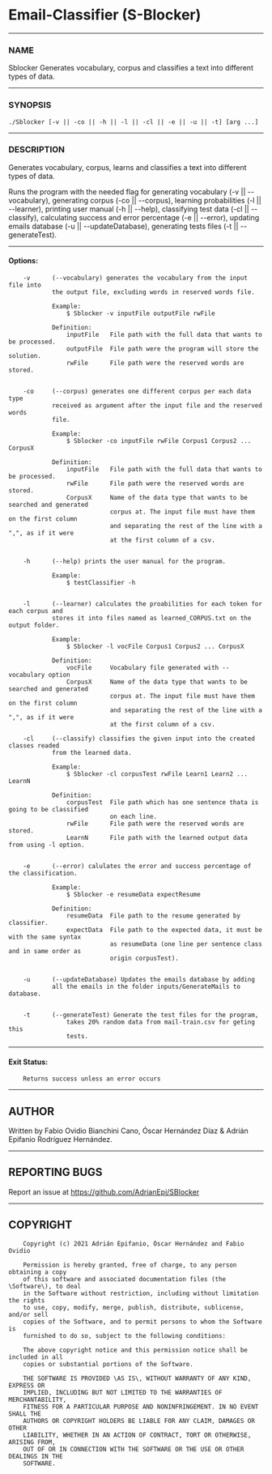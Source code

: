 # Email-Classifier (S-Blocker)

---
### NAME  

Sblocker  Generates vocabulary, corpus and classifies a text into different types of data.  

---
### SYNOPSIS  

```shell
./Sblocker [-v || -co || -h || -l || -cl || -e || -u || -t] [arg ...]  
```

---
### DESCRIPTION  

Generates vocabulary, corpus, learns and classifies a text into different types of data.  


Runs the program with the needed flag for generating vocabulary (-v || --vocabulary), generating  corpus (-co || --corpus), learning probabilities (-l || --learner),  printing user manual (-h || --help), classifying test data (-cl || --classify), calculating success and error percentage (-e || --error), updating emails database (-u || --updateDatabase), generating tests files (-t || --generateTest). 


---


####	Options:  

        -v      (--vocabulary) generates the vocabulary from the input file into
                the output file, excluding words in reserved words file.

                Example: 
                    $ Sblocker -v inputFile outputFile rwFile

                Definition:
                    inputFile   File path with the full data that wants to be processed.
                    outputFile  File path were the program will store the solution.
                    rwFile      File path were the reserved words are stored.


        -co     (--corpus) generates one different corpus per each data type 
                received as argument after the input file and the reserved words 
                file.  

                Example:
                    $ Sblocker -co inputFile rwFile Corpus1 Corpus2 ... CorpusX

                Definition:
                    inputFile   File path with the full data that wants to be processed.
                    rwFile      File path were the reserved words are stored.
                    CorpusX     Name of the data type that wants to be searched and generated
                                corpus at. The input file must have them on the first column
                                and separating the rest of the line with a ",", as if it were
                                at the first column of a csv.


        -h      (--help) prints the user manual for the program.

                Example:
                    $ testClassifier -h


        -l      (--learner) calculates the proabilities for each token for each corpus and
                stores it into files named as learned_CORPUS.txt on the output folder.

                Example: 
                    $ Sblocker -l vocFile Corpus1 Corpus2 ... CorpusX

                Definition:
                    vocFile     Vocabulary file generated with --vocabulary option
                    CorpusX     Name of the data type that wants to be searched and generated
                                corpus at. The input file must have them on the first column
                                and separating the rest of the line with a ",", as if it were
                                at the first column of a csv.

        -cl     (--classify) classifies the given input into the created classes readed
                from the learned data.
                           
                Example:
                    $ Sblocker -cl corpusTest rwFile Learn1 Learn2 ... LearnN

                Definition:
                    corpusTest  File path which has one sentence thata is going to be classified
                                on each line.
                    rwFile      File path were the reserved words are stored.
                    LearnN      File path with the learned output data from using -l option.


        -e      (--error) calulates the error and success percentage of the classification.

                Example: 
                    $ Sblocker -e resumeData expectResume

                Definition:
                    resumeData  File path to the resume generated by classifier.
                    expectData  File path to the expected data, it must be with the same syntax
                                as resumeData (one line per sentence class and in same order as
                                origin corpusTest).


        -u      (--updateDatabase) Updates the emails database by adding
                all the emails in the folder inputs/GenerateMails to database.


        -t      (--generateTest) Generate the test files for the program,
                    takes 20% random data from mail-train.csv for geting this
                    tests.


---
#### Exit Status:  
        Returns success unless an error occurs  


---
## AUTHOR  
Written by Fabio Ovidio Bianchini Cano, Óscar Hernández Díaz & Adrián Epifanio Rodríguez Hernández.  


---
## REPORTING BUGS  

Report an issue at <https://github.com/AdrianEpi/SBlocker>  


---
## COPYRIGHT  
```
    Copyright (c) 2021 Adrián Epifanio, Óscar Hernández and Fabio Ovidio

    Permission is hereby granted, free of charge, to any person obtaining a copy  
    of this software and associated documentation files (the \Software\), to deal  
    in the Software without restriction, including without limitation the rights  
    to use, copy, modify, merge, publish, distribute, sublicense, and/or sell  
    copies of the Software, and to permit persons to whom the Software is  
    furnished to do so, subject to the following conditions:  

    The above copyright notice and this permission notice shall be included in all  
    copies or substantial portions of the Software.  

    THE SOFTWARE IS PROVIDED \AS IS\, WITHOUT WARRANTY OF ANY KIND, EXPRESS OR  
    IMPLIED, INCLUDING BUT NOT LIMITED TO THE WARRANTIES OF MERCHANTABILITY,  
    FITNESS FOR A PARTICULAR PURPOSE AND NONINFRINGEMENT. IN NO EVENT SHALL THE  
    AUTHORS OR COPYRIGHT HOLDERS BE LIABLE FOR ANY CLAIM, DAMAGES OR OTHER  
    LIABILITY, WHETHER IN AN ACTION OF CONTRACT, TORT OR OTHERWISE, ARISING FROM,  
    OUT OF OR IN CONNECTION WITH THE SOFTWARE OR THE USE OR OTHER DEALINGS IN THE  
    SOFTWARE.  
```  
